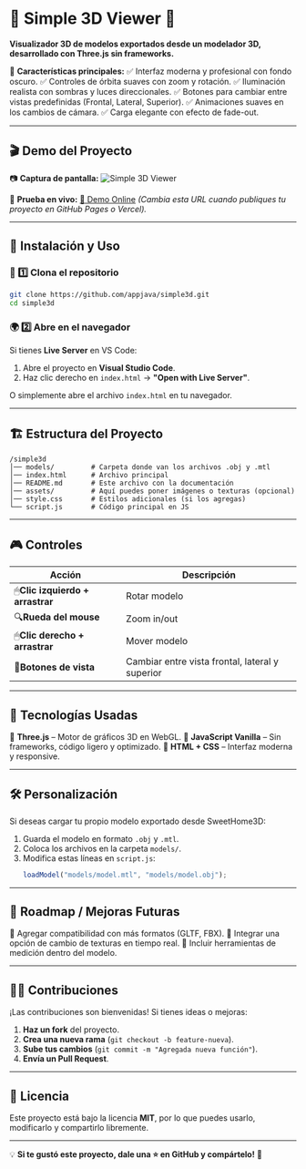 # 🏡 Simple 3D Viewer 🚀

**Visualizador 3D de modelos exportados desde un modelador 3D, desarrollado con Three.js sin frameworks.**

📌 **Características principales:**
✅ Interfaz moderna y profesional con fondo oscuro.
✅ Controles de órbita suaves con zoom y rotación.
✅ Iluminación realista con sombras y luces direccionales.
✅ Botones para cambiar entre vistas predefinidas (Frontal, Lateral, Superior).
✅ Animaciones suaves en los cambios de cámara.
✅ Carga elegante con efecto de fade-out.

---

## 🎬 **Demo del Proyecto**

📷 **Captura de pantalla:**
![Simple 3D Viewer](https://via.placeholder.com/800x400?text=Captura+del+visualizador)

📌 **Prueba en vivo:** [🔗 Demo Online](https://appjava.github.io/simple3d/) *(Cambia esta URL cuando publiques tu proyecto en GitHub Pages o Vercel).*

---

## 🚀 **Instalación y Uso**

### 🔧 1️⃣ **Clona el repositorio**

```bash
git clone https://github.com/appjava/simple3d.git
cd simple3d
```

### 🌍 2️⃣ **Abre en el navegador**

Si tienes **Live Server** en VS Code:

1. Abre el proyecto en **Visual Studio Code**.
2. Haz clic derecho en `index.html` → **"Open with Live Server"**.

O simplemente abre el archivo `index.html` en tu navegador.

---

## 🏗 **Estructura del Proyecto**

```
/simple3d
│── models/         # Carpeta donde van los archivos .obj y .mtl
│── index.html      # Archivo principal
│── README.md       # Este archivo con la documentación
│── assets/         # Aquí puedes poner imágenes o texturas (opcional)
│── style.css       # Estilos adicionales (si los agregas)
└── script.js       # Código principal en JS
```

---

## 🎮 **Controles**

| Acción                                | Descripción                                    |
| -------------------------------------- | ----------------------------------------------- |
| 🖱**Clic izquierdo + arrastrar** | Rotar modelo                                    |
| 🔍**Rueda del mouse**            | Zoom in/out                                     |
| 🖱**Clic derecho + arrastrar**   | Mover modelo                                    |
| 🎯**Botones de vista**           | Cambiar entre vista frontal, lateral y superior |

---

## 📌 **Tecnologías Usadas**

🔹 **Three.js** – Motor de gráficos 3D en WebGL.
🔹 **JavaScript Vanilla** – Sin frameworks, código ligero y optimizado.
🔹 **HTML + CSS** – Interfaz moderna y responsive.

---

## 🛠 **Personalización**

Si deseas cargar tu propio modelo exportado desde SweetHome3D:

1. Guarda el modelo en formato `.obj` y `.mtl`.
2. Coloca los archivos en la carpeta `models/`.
3. Modifica estas líneas en `script.js`:
   ```js
   loadModel("models/model.mtl", "models/model.obj");
   ```

---

## 🎯 **Roadmap / Mejoras Futuras**

🔹 Agregar compatibilidad con más formatos (GLTF, FBX).
🔹 Integrar una opción de cambio de texturas en tiempo real.
🔹 Incluir herramientas de medición dentro del modelo.

---

## 👨‍💻 **Contribuciones**

¡Las contribuciones son bienvenidas! Si tienes ideas o mejoras:

1. **Haz un fork** del proyecto.
2. **Crea una nueva rama** (`git checkout -b feature-nueva`).
3. **Sube tus cambios** (`git commit -m "Agregada nueva función"`).
4. **Envía un Pull Request**.

---

## 📄 **Licencia**

Este proyecto está bajo la licencia **MIT**, por lo que puedes usarlo, modificarlo y compartirlo libremente.

---

💡 **Si te gustó este proyecto, dale una ⭐ en GitHub y compártelo!** 🚀
